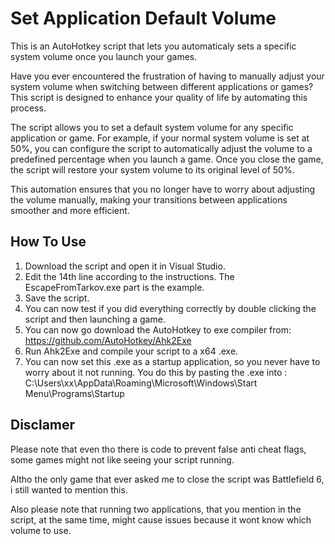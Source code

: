 
# Set Application Default Volume

This is an AutoHotkey script that lets you automaticaly sets a specific system volume once you launch your games.

Have you ever encountered the frustration of having to manually adjust your system volume when switching between different applications or games? This script is designed to enhance your quality of life by automating this process.

The script allows you to set a default system volume for any specific application or game. For example, if your normal system volume is set at 50%, you can configure the script to automatically adjust the volume to a predefined percentage when you launch a game. Once you close the game, the script will restore your system volume to its original level of 50%.

This automation ensures that you no longer have to worry about adjusting the volume manually, making your transitions between applications smoother and more efficient.


## How To Use
1. Download the script and open it in Visual Studio.
2. Edit the 14th line according to the instructions. The EscapeFromTarkov.exe part is the example.
3. Save the script.
4. You can now test if you did everything correctly by double clicking the script and then launching a game.
5. You can now go download the AutoHotkey to exe compiler from: https://github.com/AutoHotkey/Ahk2Exe
6. Run Ahk2Exe and compile your script to a x64 .exe.
7. You can now set this .exe as a startup application, so you never have to worry about it not running. You do this by pasting the .exe into : C:\Users\xx\AppData\Roaming\Microsoft\Windows\Start Menu\Programs\Startup
## Disclamer
Please note that even tho there is code to prevent false anti cheat flags, some games might not like seeing your script running.

Altho the only game that ever asked me to close the script was Battlefield 6, i still wanted to mention this.

Also please note that running two applications, that you mention in the script, at the same time, might cause issues because it wont know which volume to use.
